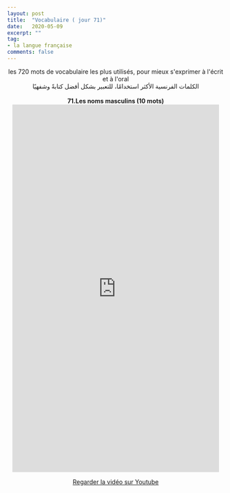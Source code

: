 ```yaml
---
layout: post
title:  "Vocabulaire ( jour 71)"
date:   2020-05-09
excerpt: ""
tag:
- la langue française
comments: false
---
```

 <center>     les 720 mots de vocabulaire les plus utilisés, pour mieux s'exprimer à l'écrit et à l'oral <br> الكلمات الفرنسية الأكثر استخدامًا، للتعبير بشكل أفضل كتابةً وشفهيًا <br><br>     <strong> 71.Les noms masculins (10 mots)</strong>     <br> <iframe width="480" height="853" src="https://www.youtube.com/embed/hvddYmC5Mo8" title="youtube video player" frameborder="0" allow="accelerometer, autoplay, clipboard-write, encrypted-media, gyroscope, picture-in-picture, web-share" allowfullscreen></iframe>     <br> <p markdown="0"><a href="https://youtube.com/shorts/hvddYmC5Mo8" class="btn btn-danger" target="_blank">Regarder la vidéo sur Youtube</a></p> </center>
